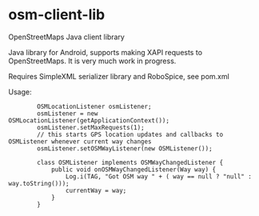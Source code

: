 osm-client-lib
==============

OpenStreetMaps Java client library

Java library for Android, supports making XAPI requests to OpenStreetMaps. It is very much work in progress.

Requires SimpleXML serializer library and RoboSpice, see pom.xml

Usage:

			OSMLocationListener osmListener;
			osmListener = new OSMLocationListener(getApplicationContext());
			osmListener.setMaxRequests(1);
			// this starts GPS location updates and callbacks to OSMListener whenever current way changes
			osmListener.setOSMWayListener(new OSMListener());
			
			class OSMListener implements OSMWayChangedListener {
				public void onOSMWayChangedListener(Way way) {
					Log.i(TAG, "Got OSM way " + ( way == null ? "null" : way.toString()));
					currentWay = way;
				}
			}
			
